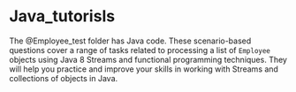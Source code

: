 # Java_tutorisls
The 
@Employee_test folder has Java code. These scenario-based questions cover a range of tasks related to processing a list of `Employee` objects using Java 8 Streams and functional programming techniques. They will help you practice and improve your skills in working with Streams and collections of objects in Java.
